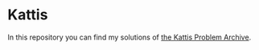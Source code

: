 # Kattis
In this repository you can find my solutions of [the Kattis Problem Archive](https://open.kattis.com/ "Kattis Problem Archive").

